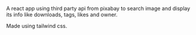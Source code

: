 A react app using third party api from pixabay to search image and display its info like downloads, tags, likes and owner.

Made using tailwind css.